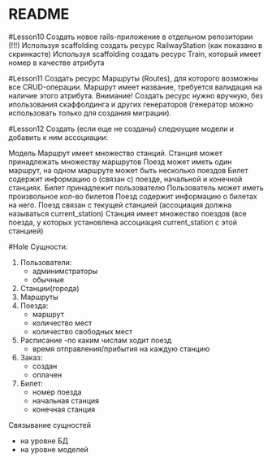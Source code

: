 # README
#Lesson10
Создать новое rails-приложение в отдельном репозитории (!!!)
Используя scaffolding создать ресурс RailwayStation (как показано в скринкасте)
Используя scaffolding создать ресурс Train, который имеет номер в качестве атрибута

#Lesson11
Создать ресурс Маршруты (Routes), для которого возможны все CRUD-операции.
Маршрут имеет название, требуется валидация на наличие этого атрибута.
Внимание! Создать ресурс нужно вручную, без ипользования скаффолдинга и других генераторов (генератор можно использовать только для создания миграции).

#Lesson12
Создать (если еще не созданы) следюущие модели и добавить к ним ассоциации:

 Модель Маршрут имеет множество станций. Станция может принадлежать множеству маршрутов
 Поезд может иметь один маршрут, на одном маршруте может быть несколько поездов
 Билет содержит информацию о (связан с) поезде, начальной и конечной станциях. Билет принадлежит пользователю
 Пользователь может иметь произвольное кол-во билетов
 Поезд содержит информацию о билетах на него.
 Поезд связан с текущей станцией (ассоциация должна называться current_station)
 Станция имеет множество поездов (все поезда, у которых установлена ассоциация current_station с этой станцией)

 #Hole
 Сущности:
 1. Пользователи:
    - админимстраторы
    - обычные
 2. Станции(города)
 3. Маршруты
 4. Поезда:
    - маршрут
    - количество мест
    - количество свободных мест
5. Расписание
    -по каким числам ходит поезд
    - время отправления/прибытия на каждую станцию
6. Заказ:
    - создан
    - оплачен
7. Билет:
    - номер поезда
    - начальная станция
    - конечная станция

Связывание сущностей
 - на уровне БД
 - на уровне моделей

